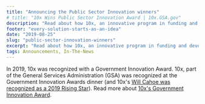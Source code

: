 ```yaml
---
title: "Announcing the Public Sector Innovation winners"
# title: "10x Wins Public Sector Innovation Award | 10x.GSA.gov"
description: "Read about how 10x, an innovative program in funding and developing technology solutions that serve the public, was recognized with a 2019 Public Sector Innovation award."
footer: "every-solution-starts-as-an-idea"
date: "2019-08-25"
slug: "public-sector-innovation-winners"
excerpt: "Read about how 10x, an innovative program in funding and developing technology solutions that serve the public, was recognized with a 2019 Public Sector Innovation award."
tags: Announcements, In-The-News
---
```

In 2019, 10x was recognized with a Government Innovation Award. 10x, part of the General Services Administration (GSA) was recognized at the Government Innovation Awards dinner (and 10x's [Will Cahoe was recognized as a 2019 Rising Star](https://www.nextgov.com/acquisition/2019/08/congratulations-to-the-2019-rising-stars/210967/)). Read more about [10x's Government Innovation Award](https://www.route-fifty.com/infrastructure/2019/11/government-innovation-award-top-honors-go-to-virginia-noaa-dod-and-saic/297698/).

